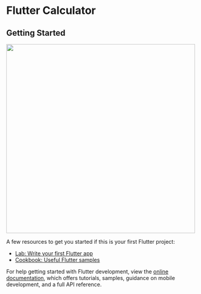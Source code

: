 # Flutter Calculator

## Getting Started

<img height=500 src="https://github.com/andrezin96/calculator/assets/142546221/cde732a5-78b6-481c-bbfb-03922ab12939">

A few resources to get you started if this is your first Flutter project:

- [Lab: Write your first Flutter app](https://docs.flutter.dev/get-started/codelab)
- [Cookbook: Useful Flutter samples](https://docs.flutter.dev/cookbook)

For help getting started with Flutter development, view the
[online documentation](https://docs.flutter.dev/), which offers tutorials,
samples, guidance on mobile development, and a full API reference.
